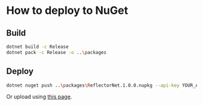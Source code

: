 # How to deploy to NuGet

## Build

```bash
dotnet build -c Release
dotnet pack -c Release -o ..\packages
```

## Deploy

```bash
dotnet nuget push ..\packages\ReflectorNet.1.0.0.nupkg --api-key YOUR_API_KEY --source https://api.nuget.org/v3/index.json
```

Or upload using [this page](https://www.nuget.org/packages/manage/upload).
